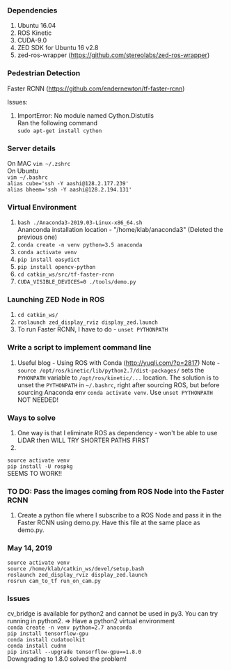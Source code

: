 ### Dependencies 

1. Ubuntu 16.04 
2. ROS Kinetic 
3. CUDA-9.0
4. ZED SDK for Ubuntu 16 v2.8 
5. zed-ros-wrapper (https://github.com/stereolabs/zed-ros-wrapper) 

### Pedestrian Detection 
Faster RCNN (https://github.com/endernewton/tf-faster-rcnn)

Issues: 
1) ImportError: No module named Cython.Distutils  
Ran the following command   
`sudo apt-get install cython`

### Server details 
On MAC 
`vim ~/.zshrc`    
On Ubuntu      
`vim ~/.bashrc`    
`alias cube='ssh -Y aashi@128.2.177.239'`    
`alias bheem='ssh -Y aashi@128.2.194.131'`   

### Virtual Environment 
1) `bash ./Anaconda3-2019.03-Linux-x86_64.sh`  
Ananconda installation location - "/home/klab/anaconda3" (Deleted the previous one) 
2) `conda create -n venv python=3.5 anaconda`
3) `conda activate venv`
4) `pip install easydict`
5) `pip install opencv-python`
6) `cd catkin_ws/src/tf-faster-rcnn`
7) `CUDA_VISIBLE_DEVICES=0 ./tools/demo.py`

### Launching ZED Node in ROS 
1) `cd catkin_ws/`
2) `roslaunch zed_display_rviz display_zed.launch`
3) To run Faster RCNN, I have to do - `unset PYTHONPATH`

### Write a script to implement command line 
1) Useful blog - Using ROS with Conda (http://yuqli.com/?p=2817)
Note - `source /opt/ros/kinetic/lib/python2.7/dist-packages/` sets the `PYHONPATH` variable to `/opt/ros/kinetic/...` location. The solution is to unset the `PYTHONPATH` in `~/.bashrc`, right after sourcing ROS, but before sourcing Anaconda env `conda activate venv`. Use `unset PYTHONPATH`      
NOT NEEDED!

### Ways to solve
1) One way is that I eliminate ROS as dependency - won't be able to use LiDAR then
WILL TRY SHORTER PATHS FIRST   
2)
`source activate venv`   
`pip install -U rospkg`  
SEEMS TO WORK!!

### TO DO: Pass the images coming from ROS Node into the Faster RCNN 
1) Create a python file where I subscribe to a ROS Node and pass it in the Faster RCNN using demo.py. Have this file at the same place as demo.py. 

### May 14, 2019 
`source activate venv`  
`source /home/klab/catkin_ws/devel/setup.bash`  
`roslaunch zed_display_rviz display_zed.launch`      
`rosrun cam_to_tf run_on_cam.py`

### Issues
 cv_bridge is available for python2 and cannot be used in py3. You can try running in python2.
 => Have a python2 virtual environment    
`conda create -n venv python=2.7 anaconda`     
`pip install tensorflow-gpu`    
`conda install cudatoolkit`    
`conda install cudnn`    
`pip install --upgrade tensorflow-gpu==1.8.0`  
Downgrading to 1.8.0 solved the problem!
